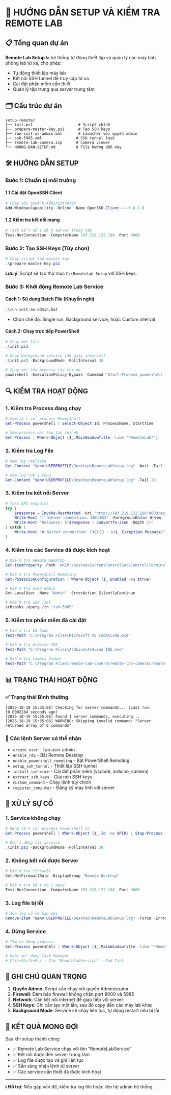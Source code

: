 # 🚀 HƯỚNG DẪN SETUP VÀ KIỂM TRA REMOTE LAB

## 📋 Tổng quan dự án

**Remote Lab Setup** là hệ thống tự động thiết lập và quản lý các máy tính phòng lab từ xa, cho phép:
- Tự động thiết lập máy lab
- Kết nối SSH tunnel để truy cập từ xa
- Cài đặt phần mềm cần thiết
- Quản lý tập trung qua server trung tâm

## 🗂️ Cấu trúc dự án

```
setup-remote/
├── init.ps1                    # Script chính
├── prepare-master-key.ps1      # Tạo SSH keys
├── run-init-as-admin.bat       # Launcher với quyền admin
├── ssh-5985.xml               # SSH tunnel task
├── remote-lab-camera.zip      # Camera viewer
└── HUONG-DAN-SETUP.md         # File hướng dẫn này
```

## 🛠️ HƯỚNG DẪN SETUP

### Bước 1: Chuẩn bị môi trường

#### 1.1 Cài đặt OpenSSH Client
```powershell
# Chạy với quyền Administrator
Add-WindowsCapability -Online -Name OpenSSH.Client~~~~0.0.1.0
```

#### 1.2 Kiểm tra kết nối mạng
```powershell
# Test kết nối đến server trung tâm
Test-NetConnection -ComputerName 103.218.122.188 -Port 8000
```

### Bước 2: Tạo SSH Keys (Tùy chọn)

```powershell
# Chạy script tạo master key
.\prepare-master-key.ps1
```

**Lưu ý**: Script sẽ tạo thư mục `C:\RemoteLab-Setup` với SSH keys.

### Bước 3: Khởi động Remote Lab Service

#### Cách 1: Sử dụng Batch File (Khuyến nghị)
```cmd
.\run-init-as-admin.bat
```
- Chọn chế độ: Single run, Background service, hoặc Custom interval

#### Cách 2: Chạy trực tiếp PowerShell
```powershell
# Chạy một lần
.\init.ps1

# Chạy background service (30 giây interval)
.\init.ps1 -BackgroundMode -PollInterval 30

# Chạy với tên process tùy chỉnh
powershell -ExecutionPolicy Bypass -Command "Start-Process powershell -ArgumentList '-ExecutionPolicy Bypass -WindowStyle Hidden -Command `$Host.UI.RawUI.WindowTitle = \"RemoteLabService\"; Set-Location \"$PWD\"; & \".\init.ps1\" -BackgroundMode -PollInterval 30' -Verb RunAs"
```

## 🔍 KIỂM TRA HOẠT ĐỘNG

### 1. Kiểm tra Process đang chạy

```powershell
# Xem tất cả process PowerShell
Get-Process powershell | Select-Object Id, ProcessName, StartTime

# Xem process với tên tùy chỉnh
Get-Process | Where-Object {$_.MainWindowTitle -like "*RemoteLab*"}
```

### 2. Kiểm tra Log File

```powershell
# Xem log realtime
Get-Content "$env:USERPROFILE\Desktop\RemoteLabSetup.log" -Wait -Tail 10

# Xem log cuối cùng
Get-Content "$env:USERPROFILE\Desktop\RemoteLabSetup.log" -Tail 20
```

### 3. Kiểm tra kết nối Server

```powershell
# Test API endpoint
try {
    $response = Invoke-RestMethod -Uri "http://103.218.122.188:8000/api/commands" -Method GET -TimeoutSec 5
    Write-Host "✅ Server connection: SUCCESS" -ForegroundColor Green
    Write-Host "Response: $($response | ConvertTo-Json -Depth 2)"
} catch {
    Write-Host "❌ Server connection: FAILED - $($_.Exception.Message)" -ForegroundColor Red
}
```

### 4. Kiểm tra các Service đã được kích hoạt

```powershell
# Kiểm tra Remote Desktop
Get-ItemProperty -Path 'HKLM:\System\CurrentControlSet\Control\Terminal Server' -Name "fDenyTSConnections"

# Kiểm tra PowerShell Remoting
Get-PSSessionConfiguration | Where-Object {$_.Enabled -eq $true}

# Kiểm tra User Admin
Get-LocalUser -Name "Admin" -ErrorAction SilentlyContinue

# Kiểm tra SSH Task
schtasks /query /tn "ssh-5985"
```

### 5. Kiểm tra phần mềm đã cài đặt

```powershell
# Kiểm tra VS Code
Test-Path "C:\Program Files\Microsoft VS Code\Code.exe"

# Kiểm tra Arduino IDE
Test-Path "C:\Program Files\Arduino\Arduino IDE.exe"

# Kiểm tra Camera Viewer
Test-Path "C:\Program Files\remote-lab-camera\remote-lab-camera\remote-lab-camera.exe"
```

## 📊 TRẠNG THÁI HOẠT ĐỘNG

### ✅ Trạng thái Bình thường
```
[2025-10-19 15:35:08] Checking for server commands... (Last run: 30.0002284 seconds ago)
[2025-10-19 15:35:08] Found 1 server commands, executing...
[2025-10-19 15:35:08] WARNING: Skipping invalid command: "Server returned array of 0 commands"
```

### 🔧 Các lệnh Server có thể nhận
- `create_user` - Tạo user admin
- `enable_rdp` - Bật Remote Desktop
- `enable_powershell_remoting` - Bật PowerShell Remoting
- `setup_ssh_tunnel` - Thiết lập SSH tunnel
- `install_software` - Cài đặt phần mềm (vscode, arduino, camera)
- `extract_ssh_keys` - Giải nén SSH keys
- `custom_command` - Chạy lệnh tùy chỉnh
- `register_computer` - Đăng ký máy tính với server

## 🚨 XỬ LÝ SỰ CỐ

### 1. Service không chạy
```powershell
# Dừng tất cả process PowerShell cũ
Get-Process powershell | Where-Object {$_.Id -ne $PID} | Stop-Process -Force

# Khởi động lại service
.\init.ps1 -BackgroundMode -PollInterval 30
```

### 2. Không kết nối được Server
```powershell
# Kiểm tra firewall
Get-NetFirewallRule -DisplayGroup "Remote Desktop"

# Kiểm tra kết nối mạng
Test-NetConnection -ComputerName 103.218.122.188 -Port 8000
```

### 3. Log file bị lỗi
```powershell
# Xóa log cũ và tạo mới
Remove-Item "$env:USERPROFILE\Desktop\RemoteLabSetup.log" -Force -ErrorAction SilentlyContinue
```

### 4. Dừng Service
```powershell
# Tìm và dừng process
Get-Process powershell | Where-Object {$_.MainWindowTitle -like "*RemoteLab*"} | Stop-Process -Force

# Hoặc sử dụng Task Manager
# Ctrl+Shift+Esc → Tìm "RemoteLabService" → End Task
```

## 📝 GHI CHÚ QUAN TRỌNG

1. **Quyền Admin**: Script cần chạy với quyền Administrator
2. **Firewall**: Đảm bảo firewall không chặn port 8000 và 5985
3. **Network**: Cần kết nối internet để giao tiếp với server
4. **SSH Keys**: Chỉ cần tạo một lần, sau đó copy đến các máy lab khác
5. **Background Mode**: Service sẽ chạy liên tục, tự động restart nếu bị lỗi

## 🎯 KẾT QUẢ MONG ĐỢI

Sau khi setup thành công:
- ✅ Remote Lab Service chạy với tên "RemoteLabService"
- ✅ Kết nối được đến server trung tâm
- ✅ Log file được tạo và ghi liên tục
- ✅ Sẵn sàng nhận lệnh từ server
- ✅ Các service cần thiết đã được kích hoạt

---
**📞 Hỗ trợ**: Nếu gặp vấn đề, kiểm tra log file hoặc liên hệ admin hệ thống.
